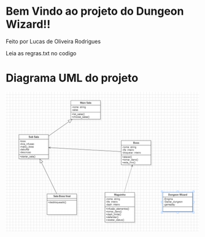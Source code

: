 # Bem Vindo ao projeto do Dungeon Wizard!!

Feito por Lucas de Oliveira Rodrigues

Leia as regras.txt no codigo

# Diagrama UML do projeto

![Texto Alternativo](https://raw.githubusercontent.com/LORliveira/ProjetoLivre/refs/heads/main/Img/UML%20diagrama.png)

